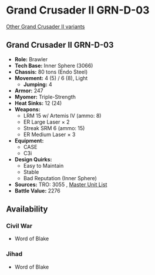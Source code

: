 # Grand Crusader II GRN-D-03 

[Other Grand Crusader II variants](../grand_crusader_ii.md) 

## Grand Crusader II GRN-D-03 

- **Role:** Brawler 
- **Tech Base:** Inner Sphere (3066) 
- **Chassis:** 80 tons (Endo Steel) 
- **Movement:** 4 (5) / 6 (8), Light 
  - **Jumping:** 4 
- **Armor:** 247 
- **Myomer:** Triple-Strength 
- **Heat Sinks:** 12 (24) 
- **Weapons:** 
  - LRM 15 w/ Artemis IV (ammo: 8) 
  - ER Large Laser × 2 
  - Streak SRM 6 (ammo: 15) 
  - ER Medium Laser × 3 
- **Equipment:** 
  - CASE 
  - C3i 
- **Design Quirks:** 
  - Easy to Maintain 
  - Stable 
  - Bad Reputation (Inner Sphere) 
- **Sources:** TRO: 3055 , [Master Unit List](http://masterunitlist.info/Unit/Details/1254) 
- **Battle Value:** 2276 

## Availability 

### Civil War 

- Word of Blake 

### Jihad 

- Word of Blake 

